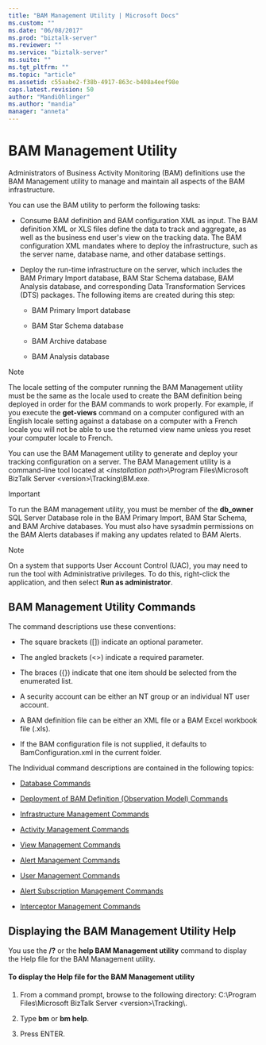 ```yaml
---
title: "BAM Management Utility | Microsoft Docs"
ms.custom: ""
ms.date: "06/08/2017"
ms.prod: "biztalk-server"
ms.reviewer: ""
ms.service: "biztalk-server"
ms.suite: ""
ms.tgt_pltfrm: ""
ms.topic: "article"
ms.assetid: c55aabe2-f38b-4917-863c-b408a4eef98e
caps.latest.revision: 50
author: "MandiOhlinger"
ms.author: "mandia"
manager: "anneta"
---
```

# BAM Management Utility
Administrators of Business Activity Monitoring (BAM) definitions use the BAM Management utility to manage and maintain all aspects of the BAM infrastructure.  
  
 You can use the BAM utility to perform the following tasks:  
  
-   Consume BAM definition and BAM configuration XML as input. The BAM definition XML or XLS files define the data to track and aggregate, as well as the business end user's view on the tracking data. The BAM configuration XML mandates where to deploy the infrastructure, such as the server name, database name, and other database settings.  
  
-   Deploy the run-time infrastructure on the server, which includes the BAM Primary Import database, BAM Star Schema database, BAM Analysis database, and corresponding Data Transformation Services (DTS) packages. The following items are created during this step:  
  
    -   BAM Primary Import database  
  
    -   BAM Star Schema database  
  
    -   BAM Archive database  
  
    -   BAM Analysis database  
  
> [!NOTE]
>  The locale setting of the computer running the BAM Management utility must be the same as the locale used to create the BAM definition being deployed in order for the BAM commands to work properly. For example, if you execute the **get-views** command on a computer configured with an English locale setting against a database on a computer with a French locale you will not be able to use the returned view name unless you reset your computer locale to French.  
  
 You can use the BAM Management utility to generate and deploy your tracking configuration on a server. The BAM Management utility is a command-line tool located at \<*installation path*>\Program Files\Microsoft BizTalk Server \<version>\Tracking\BM.exe.  
  
> [!IMPORTANT]
>  To run the BAM management utility, you must be member of the **db_owner** SQL Server Database role in the BAM Primary Import, BAM Star Schema, and BAM Archive databases. You must also have sysadmin permissions on the BAM Alerts databases if making any updates related to BAM Alerts.  
  
> [!NOTE]
>  On a system that supports User Account Control (UAC), you may need to run the tool with Administrative privileges. To do this, right-click the application, and then select **Run as administrator**.  
  
## BAM Management Utility Commands  
 The command descriptions use these conventions:  
  
-   The square brackets ([]) indicate an optional parameter.  
  
-   The angled brackets (<>) indicate a required parameter.  
  
-   The braces ({}) indicate that one item should be selected from the enumerated list.  
  
-   A security account can be either an NT group or an individual NT user account.  
  
-   A BAM definition file can be either an XML file or a BAM Excel workbook file (.xls).  
  
-   If the BAM configuration file is not supplied, it defaults to BamConfiguration.xml in the current folder.  
  
 The Individual command descriptions are contained in the following topics:  
  
-   [Database Commands](../core/database-commands.md)  
  
-   [Deployment of BAM Definition (Observation Model) Commands](../core/deployment-of-bam-definition-observation-model-commands.md)  
  
-   [Infrastructure Management Commands](../core/infrastructure-management-commands.md)  
  
-   [Activity Management Commands](../core/activity-management-commands.md)  
  
-   [View Management Commands](../core/view-management-commands.md)  
  
-   [Alert Management Commands](../core/alert-management-commands.md)  
  
-   [User Management Commands](../core/user-management-commands.md)  
  
-   [Alert Subscription Management Commands](../core/alert-subscription-management-commands.md)  
  
-   [Interceptor Management Commands](../core/interceptor-management-commands.md)  
  
## Displaying the BAM Management Utility Help  
 You use the **/?** or the **help BAM Management utility** command to display the Help file for the BAM Management utility.  
  
#### To display the Help file for the BAM Management utility  
  
1.  From a command prompt, browse to the following directory: C:\Program Files\Microsoft BizTalk Server \<version>\Tracking\\.  
  
2.  Type **bm** or **bm help**.  
  
3.  Press ENTER.